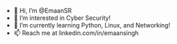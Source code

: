 - 👋 Hi, I’m @EmaanSR
- 👀 I’m interested in Cyber Security!
- 🌱 I’m currently learning Python, Linux, and Networking!
- 📫 Reach me at linkedin.com/in/emaansingh

<!---
EmaanSR/EmaanSR is a ✨ special ✨ repository because its `README.md` (this file) appears on your GitHub profile.
You can click the Preview link to take a look at your changes.
--->
